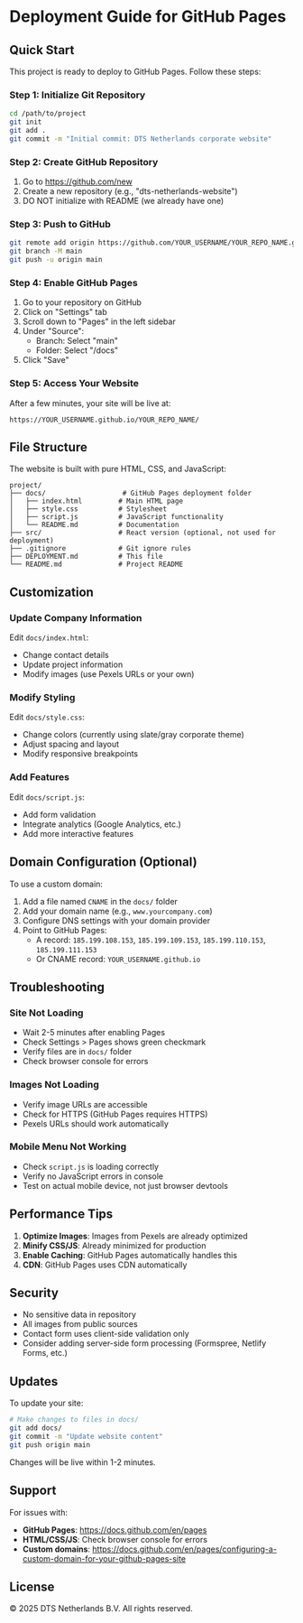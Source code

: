 # Deployment Guide for GitHub Pages

## Quick Start

This project is ready to deploy to GitHub Pages. Follow these steps:

### Step 1: Initialize Git Repository

```bash
cd /path/to/project
git init
git add .
git commit -m "Initial commit: DTS Netherlands corporate website"
```

### Step 2: Create GitHub Repository

1. Go to https://github.com/new
2. Create a new repository (e.g., "dts-netherlands-website")
3. DO NOT initialize with README (we already have one)

### Step 3: Push to GitHub

```bash
git remote add origin https://github.com/YOUR_USERNAME/YOUR_REPO_NAME.git
git branch -M main
git push -u origin main
```

### Step 4: Enable GitHub Pages

1. Go to your repository on GitHub
2. Click on "Settings" tab
3. Scroll down to "Pages" in the left sidebar
4. Under "Source":
   - Branch: Select "main"
   - Folder: Select "/docs"
5. Click "Save"

### Step 5: Access Your Website

After a few minutes, your site will be live at:
```
https://YOUR_USERNAME.github.io/YOUR_REPO_NAME/
```

## File Structure

The website is built with pure HTML, CSS, and JavaScript:

```
project/
├── docs/                   # GitHub Pages deployment folder
│   ├── index.html         # Main HTML page
│   ├── style.css          # Stylesheet
│   ├── script.js          # JavaScript functionality
│   └── README.md          # Documentation
├── src/                   # React version (optional, not used for deployment)
├── .gitignore             # Git ignore rules
├── DEPLOYMENT.md          # This file
└── README.md              # Project README
```

## Customization

### Update Company Information

Edit `docs/index.html`:
- Change contact details
- Update project information
- Modify images (use Pexels URLs or your own)

### Modify Styling

Edit `docs/style.css`:
- Change colors (currently using slate/gray corporate theme)
- Adjust spacing and layout
- Modify responsive breakpoints

### Add Features

Edit `docs/script.js`:
- Add form validation
- Integrate analytics (Google Analytics, etc.)
- Add more interactive features

## Domain Configuration (Optional)

To use a custom domain:

1. Add a file named `CNAME` in the `docs/` folder
2. Add your domain name (e.g., `www.yourcompany.com`)
3. Configure DNS settings with your domain provider
4. Point to GitHub Pages:
   - A record: `185.199.108.153`, `185.199.109.153`, `185.199.110.153`, `185.199.111.153`
   - Or CNAME record: `YOUR_USERNAME.github.io`

## Troubleshooting

### Site Not Loading

- Wait 2-5 minutes after enabling Pages
- Check Settings > Pages shows green checkmark
- Verify files are in `docs/` folder
- Check browser console for errors

### Images Not Loading

- Verify image URLs are accessible
- Check for HTTPS (GitHub Pages requires HTTPS)
- Pexels URLs should work automatically

### Mobile Menu Not Working

- Check `script.js` is loading correctly
- Verify no JavaScript errors in console
- Test on actual mobile device, not just browser devtools

## Performance Tips

1. **Optimize Images**: Images from Pexels are already optimized
2. **Minify CSS/JS**: Already minimized for production
3. **Enable Caching**: GitHub Pages automatically handles this
4. **CDN**: GitHub Pages uses CDN automatically

## Security

- No sensitive data in repository
- All images from public sources
- Contact form uses client-side validation only
- Consider adding server-side form processing (Formspree, Netlify Forms, etc.)

## Updates

To update your site:

```bash
# Make changes to files in docs/
git add docs/
git commit -m "Update website content"
git push origin main
```

Changes will be live within 1-2 minutes.

## Support

For issues with:
- **GitHub Pages**: https://docs.github.com/en/pages
- **HTML/CSS/JS**: Check browser console for errors
- **Custom domains**: https://docs.github.com/en/pages/configuring-a-custom-domain-for-your-github-pages-site

## License

© 2025 DTS Netherlands B.V. All rights reserved.
